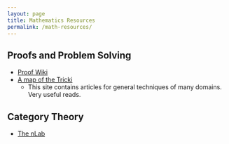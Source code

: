 ```yaml
---
layout: page
title: Mathematics Resources
permalink: /math-resources/
---
```


## Proofs and Problem Solving

* [Proof Wiki](https://proofwiki.org/)
* [A map of the Tricki](http://www.tricki.org/tricki/map)
   * This site contains articles for general techniques of many domains. Very useful reads.

## Category Theory

* [The nLab](https://ncatlab.org/nlab/show/HomePage)
